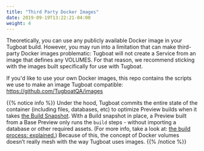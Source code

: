 ```yaml
---
title: "Third Party Docker Images"
date: 2019-09-19T13:22:21-04:00
weight: 4
---
```


Theoretically, you can use any publicly available Docker image in your Tugboat build. However, you may run into a
limitation that can make third-party Docker images problematic: Tugboat will not create a Service from an image that
defines any VOLUMES. For that reason, we recommend sticking with the images built specifically for use with Tugboat.

If you'd like to use your own Docker images, this repo contains the scripts we use to make an image Tugboat compatible:
<https://github.com/TugboatQA/images>

{{% notice info %}} Under the hood, Tugboat commits the entire state of the container (including files, databases, etc)
to optimize Preview builds when it takes
[the Build Snapshot](/building-a-preview/preview-deep-dive/how-previews-work/#the-build-snapshot). With a Build snapshot
in place, a Preview built from a Base Preview only runs the `build` steps - without importing a database or other
required assets. (For more info, take a look at:
[the build process: explained.](/building-a-preview/preview-deep-dive/how-previews-work/#the-build-process-explained))
Because of this, the concept of Docker volumes doesn’t really mesh with the way Tugboat uses images. {{% /notice %}}
